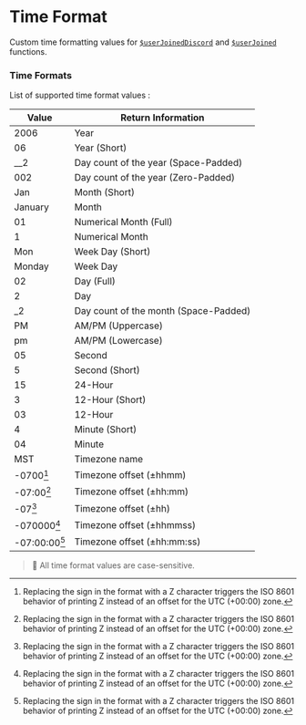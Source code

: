 # Time Format
Custom time formatting values for [`$userJoinedDiscord`](../bdscript/userJoinedDiscord.md) and [`$userJoined`](../bdscript/userJoined.md) functions.

### Time Formats
List of supported time format values :

Value                   | Return Information
--------------- | ----------------------------------------
2006                   |  Year 
06                        |  Year (Short)
__2                      |  Day count of the year (Space-Padded)
002                     |  Day count of the year (Zero-Padded)
Jan                      |  Month (Short)
January              |  Month
01                        |  Numerical Month (Full)
1                          |  Numerical Month
Mon                    |  Week Day (Short)
Monday              |  Week Day
02                        |  Day (Full)
2                          |  Day
_2                        |  Day count of the month (Space-Padded)
PM                      |   AM/PM (Uppercase)
pm                      |   AM/PM (Lowercase)
05                       |   Second
5                          |  Second (Short)
15                        |  24-Hour
3                          |  12-Hour (Short)
03                       |   12-Hour
4                          |  Minute (Short)
04                       |   Minute
MST                    |   Timezone name
-0700[^1]          |   Timezone offset (±hhmm)
-07:00[^1]         |   Timezone offset (±hh:mm)
-07[^1]               |   Timezone offset (±hh)
-070000[^1]      |  Timezone offset (±hhmmss)
-07:00:00[^1]    |  Timezone offset (±hh:mm:ss)

> 📌 All time format values are case-sensitive.

[^1]: Replacing the sign in the format with a Z character triggers the ISO 8601 behavior of printing Z instead of an offset for the UTC (+00:00) zone.
